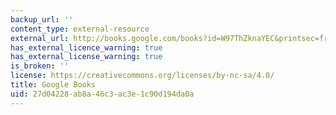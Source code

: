 ```yaml
---
backup_url: ''
content_type: external-resource
external_url: http://books.google.com/books?id=W97ThZknaYEC&printsec=frontcover
has_external_licence_warning: true
has_external_license_warning: true
is_broken: ''
license: https://creativecommons.org/licenses/by-nc-sa/4.0/
title: Google Books
uid: 27d04228-ab8a-46c3-ac3e-1c90d194da0a
---
```

